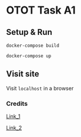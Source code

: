 # OTOT Task A1

## Setup & Run

```
docker-compose build
```

```
docker-compose up
```

## Visit site

Visit `localhost` in a browser

### Credits

[Link_1](https://docs.nginx.com/nginx/admin-guide/installing-nginx/installing-nginx-docker/)

[Link_2](https://www.youtube.com/watch?v=HJ9bECmuwKo)
